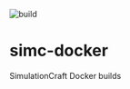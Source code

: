 ![build](https://github.com/davidzech/simc-docker/workflows/build/badge.svg)

# simc-docker
SimulationCraft Docker builds
